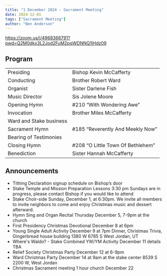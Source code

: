 ```yaml
---
title: "1 December 2024 - Sacrament Meeting"
date: 2024-12-01
tags: ["Sacrament Meeting"]
author: "Ben Anderson"
---
```


<https://zoom.us/j/4968366791?pwd=Q2M0dkx3L2Jod2FuM2pqWDNNQ1lHdz09>

## Program

|                         |                                              |
| ----------------------- | -------------------------------------------- |
| Presiding               | Bishop Kevin McCafferty                      |
| Conducting              | Brother Robert Ward                          |
| Organist                | Sister Darlene Fish                      |
| Music Director          | Sis Jolene Moore                             |
| Opening Hymn            | #210 “With Wondering Awe” |
| Invocation              | Brother Miles McCafferty                         |
| Ward and Stake business |                                              |
| Sacrament Hymn          | #185 “Reverently And Meekly Now”          |
| Bearing of Testimonies                 |                          |
| Closing Hymn            | #208 “O Little Town Of Bethlehem”            |
| Benediction             | Sister Hannah McCafferty                        |

## Announcements

- Tithing Declaration signup schedule on Bishop’s door
- Stake Temple and Mission Preparation Lessons 3:30 pm Sundays are in progress, please contact Bishop if you would like to attend
- Stake Choir-side Sunday, December 1, at 6:30pm.  We invite all members to invite neighbors to come and enjoy Christmas music and dessert afterward.
- Hymn Sing and Organ Recital Thursday December 5, 7-9pm at the church
- First Presidency Christmas Devotional December 8 at 6pm
- Young Single Adult Activity December 9 at 7pm Dinner, Christmas Trivia, Gingerbread house building 1380 W 6785 S West Jordan, UT 
- Where's Waldo? - Stake Combined YW/YM Activity December 11 details TBA
- Relief Society Christmas Party December 12 at 6-9pm
- Ward Christmas Party December 14 at 9am at the stake center 8539 S 2200 W, West Jordan
- Christmas Sacrament meeting 1 hour church December 22